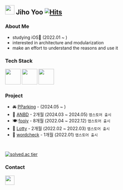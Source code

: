 ## <img width="30" src="https://noticon-static.tammolo.com/dgggcrkxq/image/upload/v1567593192/noticon/za5oft8gpi5yabrlvgfp.gif"> Jiho Yoo [![Hits](https://hits.seeyoufarm.com/api/count/incr/badge.svg?url=https%3A%2F%2Fgithub.com%2Fjihoooo97%2Fhit-counter&count_bg=%23F1F1F1&title_bg=%234397E9&icon=&icon_color=%23000000&title=hits&edge_flat=false)](https://hits.seeyoufarm.com)

### About Me
- studying iOS🍎 (2022.01 ~ )
- interested in architecture and modularization
- make an effort to understand the reasons and use it

### Tech Stack
<img width="50" src="https://noticon-static.tammolo.com/dgggcrkxq/image/upload/v1582581609/noticon/cczbpahp5od6voerbvwr.svg"> <img width="50" src="https://noticon-static.tammolo.com/dgggcrkxq/image/upload/v1592446943/noticon/fx4tfnyku4yyjj5ehyuq.png"> <img width="50" src="https://noticon-static.tammolo.com/dgggcrkxq/image/upload/v1567399456/noticon/ynev3ykd0musp4yh5xs7.png">

### Project
- 🚘 [PParking]() - (2024.05 ~ )
- 🌱 [ANBD](https://github.com/jihoooo97/ANBD) - 2개월 (2024.03 ~ 2024.05) `앱스토어 출시`
- 🍽️ [fooiy](https://github.com/jihoooo97/fooiy-ios) - 8개월 (2022.04 ~ 2022.12) `앱스토어 출시`
- 💸 [Lotty](https://github.com/jihoooo97/Lotty) - 2개월 (2022.02 ~ 2022.03) `앱스토어 출시`
- 📖 [wordcheck](https://github.com/wordcheck/wordcheck-ios) - 1개월 (2022.01) `앱스토어 출시`
<!-- - 📝 [ShareTodo](https://github.com/jihoooo97/ShareTODO) - 5개월 (2023.08 ~ 2024.01) -->

<!-- ### Education
- 멋쟁이사자차럼 앱스쿨 iOS 4기 (2023.11 ~ 2024.05)
- 상명대학교 소프트웨어학과 (2016.03 ~ 2023.02)

### Prize / Certification
 - 멋쟁이사자처럼 앱스쿨 iOS 4기 우수상, 협업상 (2024.05)
- 상명대학교 소프트웨어 캡스톤디자인 공모전 최우수상 (2022.12)
- 정보처리기사 (2022.11) -->

<br>

[![solved.ac tier](http://mazassumnida.wtf/api/mini/generate_badge?boj=yjh7827&bg_color=000000)](https://solved.ac/yjh7827)

### Contact
<!-- <a href=""><img width="30" src="https://noticon-static.tammolo.com/dgggcrkxq/image/upload/v1577931228/noticon/m7laxwx6s1m5thit9ldj.png"> 
<a href="https://jihokit.tistory.com"><img width="30" src="https://noticon-static.tammolo.com/dgggcrkxq/image/upload/v1605926847/noticon/ku5wj788ubjwba7pecrw.png"> -->
[<img width="30" src="https://noticon-static.tammolo.com/dgggcrkxq/image/upload/v1606895317/noticon/cffnbxeed08p0l4u44ru.png">](mailto:yjh20927@gmail.com)

<br>

<!-- [![Anurag's GitHub stats](https://github-readme-stats.vercel.app/api?username=jihoooo97&count_private=true)](https://github.com/anuraghazra/github-readme-stats) -->
<!-- ![](https://img.shields.io/badge/ios-white?style=for-the-badge&logo=apple&logoColor=black) -->
<!-- [![Top Langs](https://github-readme-stats.vercel.app/api/top-langs/?username=jihoooo97&bg_color=000000)](https://github.com/anuraghazra/github-readme-stats) -->
